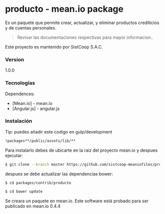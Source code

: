 # producto - mean.io package

Es un paquete que permite crear, actualizar, y eliminar productos crediticios y de cuentas personales.

> Revisar las documentaciones respectivas para mayor informacion..

Este proyecto es mantenido por SistCoop S.A.C.

### Version
1.0.0

### Tecnologías

Dependences:

* [Mean.io] - mean.io
* [Angular.js] - angular.js

### Instalación
Tip:
puedes añadir este codigo en gulp/development

```sh 
!packages**/public/assets/lib/**
```

Para instalarlo debes de ubicarte en la raiz del proyecto mean.io y despues ejecutar:

```sh
$ git clone --branch master https://github.com/sistcoop-meaniofiles/producto.git packages/contrib/producto
```

despues se debe actualizar las dependencias bower:

```sh
$ cd packages/contrib/producto
```

```sh
$ cd bower update
```

Se creara un paquete en mean.io. Este software está probado para ser publicado en mean.io 0.4.4
